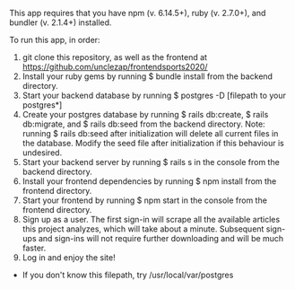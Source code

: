 This app requires that you have npm (v. 6.14.5+), ruby (v. 2.7.0+), and bundler (v. 2.1.4+) installed.

To run this app, in order:

1. git clone this repository, as well as the frontend at https://github.com/unclezap/frontendsports2020/
2. Install your ruby gems by running $ bundle install from the backend directory.
3. Start your backend database by running $ postgres -D [filepath to your postgres*]
4. Create your postgres database by running $ rails db:create, $ rails db:migrate, and $ rails db:seed from the backend directory.  Note: running $ rails db:seed after initialization will delete all current files in the database.  Modify the seed file after initialization if this behaviour is undesired.
5. Start your backend server by running $ rails s in the console from the backend directory.
6. Install your frontend dependencies by running $ npm install from the frontend directory.
7. Start your frontend by running $ npm start in the console from the frontend directory.
8. Sign up as a user.  The first sign-in will scrape all the available articles this project analyzes, which will take about a minute.  Subsequent sign-ups and sign-ins will not require further downloading and will be much faster.
9. Log in and enjoy the site!

* If you don't know this filepath, try /usr/local/var/postgres
